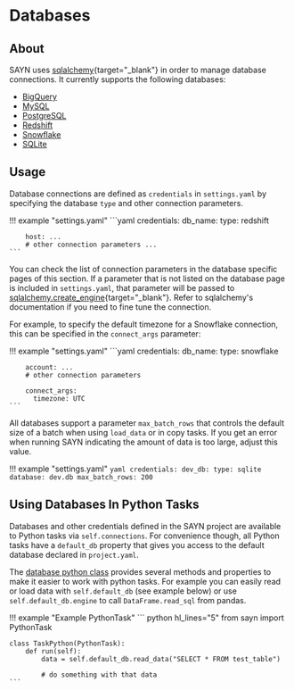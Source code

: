 # Databases

## About

SAYN uses [sqlalchemy](https://www.sqlalchemy.org/){target="\_blank"} in order to manage database connections.
It currently supports the following databases:

* [BigQuery](bigquery.md)
* [MySQL](mysql.md)
* [PostgreSQL](postgresql.md)
* [Redshift](redshift.md)
* [Snowflake](snowflake.md)
* [SQLite](sqlite.md)

## Usage

Database connections are defined as `credentials` in `settings.yaml` by specifying the database
`type` and other connection parameters.

!!! example "settings.yaml"
    ```yaml
    credentials:
      db_name:
        type: redshift

        host: ...
        # other connection parameters ...
    ```

You can check the list of connection parameters in the database specific pages of this section.
If a parameter that is not listed on the database page is included in `settings.yaml`, that parameter
will be passed to [sqlalchemy.create_engine](https://docs.sqlalchemy.org/en/13/core/engines.html#sqlalchemy.create_engine){target="\_blank"}.
Refer to sqlalchemy's documentation if you need to fine tune the connection.

For example, to specify the default timezone for a Snowflake connection, this can be
specified in the `connect_args` parameter:

!!! example "settings.yaml"
    ```yaml
    credentials:
      db_name:
        type: snowflake

        account: ...
        # other connection parameters

        connect_args:
          timezone: UTC
    ```

All databases support a parameter `max_batch_rows` that controls the default size of a batch
when using `load_data` or in copy tasks. If you get an error when running SAYN indicating the
amount of data is too large, adjust this value.

!!! example "settings.yaml"
    ```yaml
    credentials:
      dev_db:
        type: sqlite
        database: dev.db
        max_batch_rows: 200
    ```

## Using Databases In Python Tasks

Databases and other credentials defined in the SAYN project are available to Python tasks via
`self.connections`. For convenience though, all Python tasks have a `default_db` property that
gives you access to the default database declared in `project.yaml`.

The [database python class](../api/database.md) provides several methods and properties to make it
easier to work with python tasks. For example you can easily read or load data with `self.default_db` (see example below) or use `self.default_db.engine` to call `DataFrame.read_sql` from pandas.

!!! example "Example PythonTask"
    ``` python hl_lines="5"
    from sayn import PythonTask

    class TaskPython(PythonTask):
        def run(self):
            data = self.default_db.read_data("SELECT * FROM test_table")

            # do something with that data
    ```
